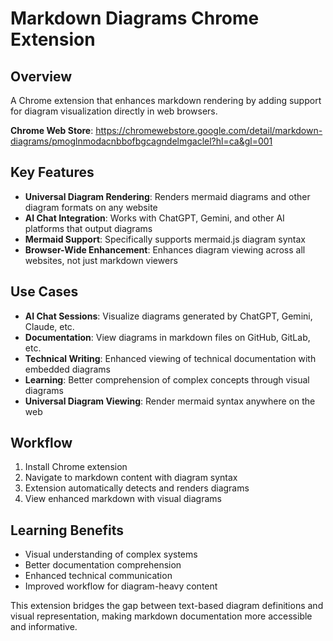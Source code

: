 # Markdown Diagrams Chrome Extension

## Overview
A Chrome extension that enhances markdown rendering by adding support for diagram visualization directly in web browsers.

**Chrome Web Store**: https://chromewebstore.google.com/detail/markdown-diagrams/pmoglnmodacnbbofbgcagndelmgaclel?hl=ca&gl=001

## Key Features
- **Universal Diagram Rendering**: Renders mermaid diagrams and other diagram formats on any website
- **AI Chat Integration**: Works with ChatGPT, Gemini, and other AI platforms that output diagrams
- **Mermaid Support**: Specifically supports mermaid.js diagram syntax
- **Browser-Wide Enhancement**: Enhances diagram viewing across all websites, not just markdown viewers

## Use Cases
- **AI Chat Sessions**: Visualize diagrams generated by ChatGPT, Gemini, Claude, etc.
- **Documentation**: View diagrams in markdown files on GitHub, GitLab, etc.
- **Technical Writing**: Enhanced viewing of technical documentation with embedded diagrams
- **Learning**: Better comprehension of complex concepts through visual diagrams
- **Universal Diagram Viewing**: Render mermaid syntax anywhere on the web

## Workflow
1. Install Chrome extension
2. Navigate to markdown content with diagram syntax
3. Extension automatically detects and renders diagrams
4. View enhanced markdown with visual diagrams

## Learning Benefits
- Visual understanding of complex systems
- Better documentation comprehension
- Enhanced technical communication
- Improved workflow for diagram-heavy content

This extension bridges the gap between text-based diagram definitions and visual representation, making markdown documentation more accessible and informative.